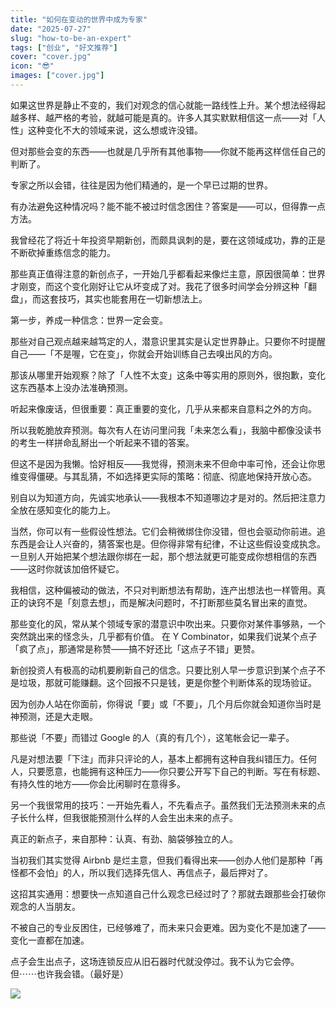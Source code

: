 ```yaml
---
title: "如何在变动的世界中成为专家"
date: "2025-07-27"
slug: "how-to-be-an-expert"
tags: ["创业", "好文推荐"]
cover: "cover.jpg"
icon: "😎"
images: ["cover.jpg"]
---
```

如果这世界是静止不变的，我们对观念的信心就能一路线性上升。某个想法经得起越多样、越严格的考验，就越可能是真的。许多人其实默默相信这一点——对「人性」这种变化不大的领域来说，这么想或许没错。



但对那些会变的东西——也就是几乎所有其他事物——你就不能再这样信任自己的判断了。



专家之所以会错，往往是因为他们精通的，是一个早已过期的世界。



有办法避免这种情况吗？能不能不被过时信念困住？答案是——可以，但得靠一点方法。



我曾经花了将近十年投资早期新创，而颇具讽刺的是，要在这领域成功，靠的正是不断砍掉重练信念的能力。



那些真正值得注意的新创点子，一开始几乎都看起来像烂主意，原因很简单：世界才刚变，而这个变化刚好让它从坏变成了对。我花了很多时间学会分辨这种「翻盘」，而这套技巧，其实也能套用在一切新想法上。



第一步，养成一种信念：世界一定会变。



那些对自己观点越来越笃定的人，潜意识里其实是认定世界静止。只要你不时提醒自己——「不是喔，它在变」，你就会开始训练自己去嗅出风的方向。



那该从哪里开始观察？除了「人性不太变」这条中等实用的原则外，很抱歉，变化这东西基本上没办法准确预测。



听起来像废话，但很重要：真正重要的变化，几乎从来都来自意料之外的方向。



所以我乾脆放弃预测。每次有人在访问里问我「未来怎么看」，我脑中都像没读书的考生一样拼命乱掰出一个听起来不错的答案。



但这不是因为我懒。恰好相反——我觉得，预测未来不但命中率可怜，还会让你思维变得僵硬。与其乱猜，不如选择更实际的策略：彻底、彻底地保持开放心态。



别自以为知道方向，先诚实地承认——我根本不知道哪边才是对的。然后把注意力全放在感知变化的能力上。



当然，你可以有一些假设性想法。它们会稍微绑住你没错，但也会驱动你前进。追东西是会让人兴奋的，猜答案也是。但你得非常有纪律，不让这些假设变成执念。
一旦别人开始把某个想法跟你绑在一起，那个想法就更可能变成你想相信的东西——这时你就该加倍怀疑它。



我相信，这种偏被动的做法，不只对判断想法有帮助，连产出想法也一样管用。真正的诀窍不是「刻意去想」，而是解决问题时，不打断那些莫名冒出来的直觉。



那些变化的风，常从某个领域专家的潜意识中吹出来。只要你对某件事够熟，一个突然跳出来的怪念头，几乎都有价值。
在 Y Combinator，如果我们说某个点子「疯了点」，那通常是称赞——搞不好还比「这点子不错」更赞。



新创投资人有极高的动机要刷新自己的信念。只要比别人早一步意识到某个点子不是垃圾，那就可能赚翻。这个回报不只是钱，更是你整个判断体系的现场验证。



因为创办人站在你面前，你得说「要」或「不要」，几个月后你就会知道你当时是神预测，还是大走眼。



那些说「不要」而错过 Google 的人（真的有几个），这笔帐会记一辈子。



凡是对想法要「下注」而非只评论的人，基本上都拥有这种自我纠错压力。任何人，只要愿意，也能拥有这种压力——你只要公开写下自己的判断。写在有标题、有持久性的地方——你会比闲聊时在意得多。



另一个我很常用的技巧：一开始先看人，不先看点子。虽然我们无法预测未来的点子长什么样，但我很能预测什么样的人会生出未来的点子。



真正的新点子，来自那种：认真、有劲、脑袋够独立的人。



当初我们其实觉得 Airbnb 是烂主意，但我们看得出来——创办人他们是那种「再怪都不会怕」的人，所以我们选择先信人、再信点子，最后押对了。



这招其实通用：想要快一点知道自己什么观念已经过时了？那就去跟那些会打破你观念的人当朋友。



不被自己的专业反困住，已经够难了，而未来只会更难。因为变化不是加速了——变化一直都在加速。



点子会生出点子，这场连锁反应从旧石器时代就没停过。我不认为它会停。
但⋯⋯也许我会错。（最好是）




![](https://prod-files-secure.s3.us-west-2.amazonaws.com/112d0858-5090-4d34-a606-b75eb8d65fd2/46476355-9cf3-4e99-9b7a-3531bc426380/1000202064.png?X-Amz-Algorithm=AWS4-HMAC-SHA256&X-Amz-Content-Sha256=UNSIGNED-PAYLOAD&X-Amz-Credential=ASIAZI2LB466ZTBYSFTO%2F20250824%2Fus-west-2%2Fs3%2Faws4_request&X-Amz-Date=20250824T081540Z&X-Amz-Expires=3600&X-Amz-Security-Token=IQoJb3JpZ2luX2VjEOT%2F%2F%2F%2F%2F%2F%2F%2F%2F%2FwEaCXVzLXdlc3QtMiJHMEUCIFwsvykYlBTBPka1L%2FDoF2HMxUoZMrvTqnUc8nuf9Z2mAiEA3VkJIstdkk2F0%2F4aBUiDb%2FpRyNvPswQbXd%2B8jxGgV08q%2FwMIPRAAGgw2Mzc0MjMxODM4MDUiDHKmidNZUsmrG4ekHSrcA3WlloRSxkwC2rkinmWsBdPM%2FwI1Xh%2Fp4pC4uCLPaTV8i8tMyg%2BWo6MQ%2BncmTjk8e5SutNOEKFWjFwDkKmMEQUBoCH%2F9Qtawvu2oLlSbIEsB7H9Rgs9T3Re4rfx3H%2BTRql45Yz7I9LPQs8BZuUza0t9vbcDXjTquq4Omr9N9n9QjZNRPyJqDyk57IpGaw4x6BZgaUIqBtkfHBPhSvqSVugFJaob2ss%2BOEik64zt%2FBn3D%2BG%2F7z5MrBPcBrkT6NP8ll%2FQThsIcU3pCHUSw1W9Gwf7YcJIkSYWv8YiIUAxeHqZL42vji53hWBsg%2FKuJaV3w3dTw2xcEDbqA5FWnZkdDV8%2FL7VNeRF8UrI1X7oJZuNGwsGOIszx5ZANmxh%2BkCXmNgu9n5h%2FcU0uAgU769kgnPfp9NpINxGCjwAkiyKTn8k%2BN8Ukuo0HoEICUrUaY7HXlVVLtPB4L9JKUJt%2BXQTz7EzAxDu%2By74MQrCLjilQpupKz%2Bbz0ssKPxwym5op9xBfjHQtMNPWocksPt1mOx3SOYF%2FFDFq0edVk4N%2BsC1twIs3qEknkz20oJE19VosVEdEdZ%2BR0u5Yak4SYnXWWma5fRUo2w4OFLp5UPljFcgXK3VjGVw7Vg7rmRMthSpFhMNObqsUGOqUBPZXJ7%2B7N4XQyP2NNTPKpT2Inlw6QIw6SUQvkU8%2F7IfPWtiMrkJeIvathvayF6yfuZWXzTK7OyKCZOJsiAzUS8bUdeGDSjOt54gSNLhZSeJWsT0G3w%2F0HpHrIeXi%2FVm8v6DACoe54XnFTBN%2FUZ5jLQy9wnUsZx0W86AiNW92YFuhZxZhEBwGhIrxKIlQuoYlRvUXPYURPmsmFhiJKDFfgjZFzCmdJ&X-Amz-Signature=7a871a6d3447123b66941ba55f550fcf74ed704010e2856be6f95a076d2035a9&X-Amz-SignedHeaders=host&x-amz-checksum-mode=ENABLED&x-id=GetObject)

